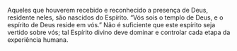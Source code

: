 ﻿Aqueles que houverem recebido e reconhecido a presença de Deus, residente neles, são nascidos do Espírito. “Vós sois o templo de Deus, e o espírito de Deus reside em vós.” Não é suficiente que este espírito seja vertido sobre vós; tal Espírito divino deve dominar e controlar cada etapa da experiência humana.